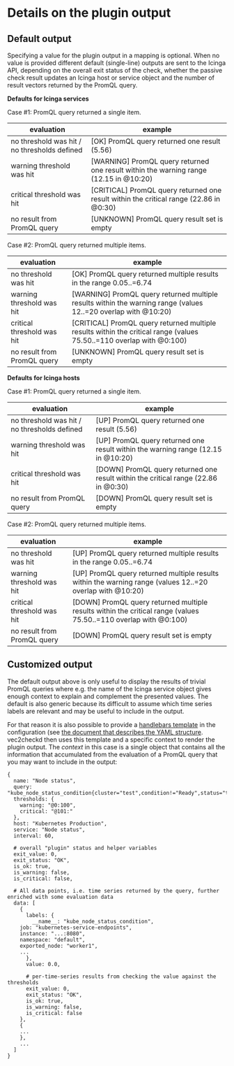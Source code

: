 # Details on the plugin output

## Default output

Specifying a value for the plugin output in a mapping is optional. When no value is provided different default (single-line) outputs are sent to the Icinga API, depending on the overall exit status of the check, whether the passive check result updates an Icinga host or service object and the number of result vectors returned by the PromQL query.


**Defaults for Icinga services**

Case #1: PromQL query returned a single item.

evaluation | example
--- | ---
no threshold was hit / no thresholds defined | [OK] PromQL query returned one result (5.56)
warning threshold was hit | [WARNING] PromQL query returned one result within the warning range (12.15 in @10:20)
critical threshold was hit| [CRITICAL] PromQL query returned one result within the critical range (22.86 in @0:30)
no result from PromQL query | [UNKNOWN] PromQL query result set is empty

Case #2: PromQL query returned multiple items.

evaluation | example
--- | ---
no threshold was hit | [OK] PromQL query returned multiple results in the range 0.05..=6.74
warning threshold was hit | [WARNING] PromQL query returned multiple results within the warning range (values 12..=20 overlap with @10:20)
critical threshold was hit | [CRITICAL] PromQL query returned multiple results within the critical range (values 75.50..=110 overlap with @0:100)
no result from PromQL query | [UNKNOWN] PromQL query result set is empty

**Defaults for Icinga hosts**

Case #1: PromQL query returned a single item.

evaluation | example
--- | ---
no threshold was hit / no thresholds defined | [UP] PromQL query returned one result (5.56)
warning threshold was hit | [UP] PromQL query returned one result within the warning range (12.15 in @10:20)
critical threshold was hit| [DOWN] PromQL query returned one result within the critical range (22.86 in @0:30)
no result from PromQL query | [DOWN] PromQL query result set is empty

Case #2: PromQL query returned multiple items.

evaluation | example
--- | ---
no threshold was hit | [UP] PromQL query returned multiple results in the range 0.05..=6.74
warning threshold was hit | [UP] PromQL query returned multiple results within the warning range (values 12..=20 overlap with @10:20)
critical threshold was hit | [DOWN] PromQL query returned multiple results within the critical range (values 75.50..=110 overlap with @0:100)
no result from PromQL query | [DOWN] PromQL query result set is empty

## Customized output

The default output above is only useful to display the results of trivial PromQL queries where e.g. the name of the Icinga service object gives enough context to explain and complement the presented values. The default is also generic because its difficult to assume which time series labels are relevant and may be useful to include in the output.

For that reason it is also possible to provide a [handlebars template](https://handlebarsjs.com/) in the configuration (see [the document that describes the YAML structure](configuration.md). vec2checkd then uses this template and a specific context to render the plugin output.
The _context_ in this case is a single object that contains all the information that accumulated from the evaluation of a PromQL query that you may want to include in the output:

```
{
  name: "Node status",
  query: "kube_node_status_condition{cluster="test",condition!="Ready",status="true"}",
  thresholds: {
    warning: "@0:100",
    critical: "@101:"
  },
  host: "Kubernetes Production",
  service: "Node status",
  interval: 60,

  # overall "plugin" status and helper variables
  exit_value: 0,
  exit_status: "OK",
  is_ok: true,
  is_warning: false,
  is_critical: false,

  # All data points, i.e. time series returned by the query, further enriched with some evaluation data
  data: [
    {
      labels: {
        __name__: "kube_node_status_condition",
	job: "kubernetes-service-endpoints",
	instance: "...:8080",
	namespace: "default",
	exported_node: "worker1",
	...
      },
      value: 0.0,

      # per-time-series results from checking the value against the thresholds
      exit_value: 0,
      exit_status: "OK",
      is_ok: true,
      is_warning: false,
      is_critical: false
    },
    {
    ...
    },
    ...
  ]
}
```




